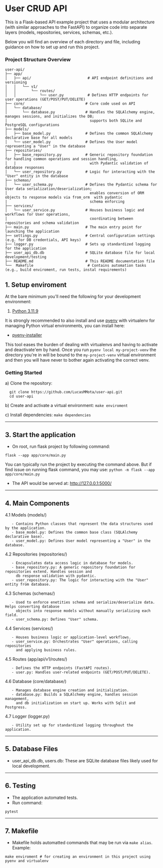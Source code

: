 # User CRUD API

This is a Flask-based API example project that uses a modular architecture 
(with similar approaches to the FastAPI) to organize code into separate layers 
(models, repositories, services, schemas, etc.). 

Below you will find an overview of each directory and file, including guidance on how 
to set up and run this project.

### Project Structure Overview

```
user-api/
├── app/
│   ├── api/                          # API endpoint definitions and versioning
│   │   └── v1/
│   │       └── routes/
│   │           └── user.py           # Defines HTTP endpoints for user operations (GET/POST/PUT/DELETE)
├── core/                            # Core code used on API
│   └── database/
│       └── database.py              # Handles the SQLAlchemy engine, manages sessions, and initializes the DB;
│                                      supports both SQLite and PostgreSQL configurations
├── models/
│   ├── base_model.py                # Defines the common SQLAlchemy declarative base for all models
│   └── user_model.py                # Defines the User model representing a "User" in the database
├── repositories/
│   ├── base_repository.py           # Generic repository foundation for handling common operations and session handling,
│   |                                  with Pydantic validation of database responses
│   └── user_repository.py           # Logic for interacting with the "User" entity in the database
├── schemas/
│   └── user_schema.py               # Defines the Pydantic schema for User data serialization/deserialization;
│                                      enables conversion of ORM objects to response models via from_orm  with pydantic 
|                                      schema enforcing                                    
├── services/
│   └── user_service.py              # Houses business logic and workflows for User operations,
│                                      coordinating between repositories and schema validation
├── main.py                          # The main entry point for launching the application
├── settings.py                      # Central configuration settings (e.g. for DB credentials, API keys)
├── logger.py                        # Sets up standardized logging for the application
├── user_api_db.db                   # SQLite database file for local development/testing
├── README.md                        # This README documentation file
└──  Makefile                         # Contains automation tasks (e.g., build enviroment, run tests, instal requirements)
````

## 1. Setup enviroment

At the bare minimum you'll need the following for your development
environment:

1. [Python 3.11.9](http://www.python.org/)


It is strongly recommended to also install and use [pyenv](https://github.com/pyenv/pyenv) with virtualenv for managing 
Python virtual environments, you can install here:

 - [pyenv-installer](https://github.com/pyenv/pyenv-installer)

This tool eases the burden of dealing with virtualenvs and having to activate and deactivate'em by hand. Once you run 
`pyenv local my-project-venv` the directory you're in will be bound to the `my-project-venv` virtual environment and 
then you will have never to bother again activating the correct venv.

### Getting Started

   a) Clone the repository:
  
      git clone https://github.com/LucasMMota/user-api.git
      cd user-api

   b) Create and activate a virtual environment:
      `make enviroment`

   c) Install dependencies:
      `make dependencies`

--------------------------------------------------------------------------------

## 3. Start the application

   - On root, run flask project by following command:
    
    flask --app app/core/main.py

You can typically run the project by executing the command above. But if find issue on running flask command, you may use: `python -m flask --app app/core/main.py` 
     
   - The API would be served at:
       http://127.0.0.1:5000/

--------------------------------------------------------------------------------

## 4. Main Components

   4.1 Models (models/)

       - Contains Python classes that represent the data structures used by the application. 
       - base_model.py: Defines the common base class (SQLAlchemy declarative base).
       - user_model.py: Defines User model representing a "User" in the database.

   4.2 Repositories (repositories/)

       - Encapsulates data access logic in database for models.
       - base_repository.py: A generic repository foundation for repositories extend. Handles session and 
         db response validation with pydantic.
       - user_repository.py: The logic for interacting with the "User" entity from database.

   4.3 Schemas (schemas/)

       - Used to enforce enetities schema and serialize/deserialize data. Helps converting database 
         objects into response models without manually serializing each field. 
       - user_schema.py: Defines "User" schema.

   4.4 Services (services/)

       - Houses business logic or application-level workflows.
       - user_service.py: Orchestrates "User" operations, calling repositories 
         and applying business rules.

   4.5 Routes (app/api/v1/routes/)

       - Defines the HTTP endpoints (FastAPI routes).
       - user.py: Handles user-related endpoints (GET/POST/PUT/DELETE).

   4.6 Database (core/database/)

       - Manages database engine creation and initialization.
       - database.py: Builds a SQLAlchemy engine, handles session management, 
         and db initialization on start up. Works with Sqlit and Postgress.

   4.7 Logger (logger.py)

       - Utility set up for standardized logging throughout the application.

--------------------------------------------------------------------------------

## 5. Database Files

   - user_api_db.db, users.db:
     These are SQLite database files likely used for local development.

--------------------------------------------------------------------------------

## 6. Testing

   - The application automated tests.
   - Run command:
       
    pytest

--------------------------------------------------------------------------------

## 7. Makefile

   - Makefile holds automatted commands that may be run via `make alias`. Example:

    make enviroment # for creating an environment in this project using pyenv and virtualenv 
